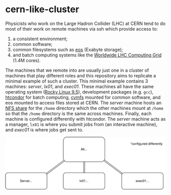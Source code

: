 # cern-like-cluster

Physicists who work on the Large Hadron Collider (LHC) at CERN tend to do most of their work on remote machines via ssh which provide access to:
1. a consistent environment;
2. common software;
2. common filesystems such as [eos](https://eos-docs.web.cern.ch/diopside/) (Exabyte storage);
4. and batch computing systems like the [Worldwide LHC Computing Grid](https://home.cern/science/computing/grid) (1.4M cores).

The machines that we remote into are usually just one in a cluster of machines that play different roles and this repository aims to replicate a minimal example of such a cluster. This minimal example contains 3 machines: *server*, *lx01*, and *exec01*. These machines all have the same operating system ([Rocky Linux 9.5](https://rockylinux.org/)), development packages (e.g. `gcc`), [htcondor](https://htcondor.readthedocs.io/en/latest/) for batch computing, [cvmfs](https://cvmfs.readthedocs.io/en/stable/) mounted for common software, and eos mounted to access files stored at CERN. The *server* machine hosts an [NFS share](https://documentation.ubuntu.com/server/how-to/networking/install-nfs/index.html) for the `/home` directory which the other machines mount at `/home` so that the `/home` directory is the same across machines. Finally, each machine is configured differently with htcondor. The *server* machine acts as a manager, `lx01` is where you submit jobs from (an interactive machine), and *exec01* is where jobs get sent to.

<p align="center">
  <img src="docs/minimal_cluster.svg" />
</p>

